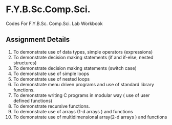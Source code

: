 # F.Y.B.Sc.Comp.Sci.

Codes For F.Y.B.Sc. Comp.Sci. Lab Workbook

## Assignment Details

1. To demonstrate use of data types, simple operators (expressions)
2. To demonstrate decision making statements (if and if-else, nested structures)
3. To demonstrate decision making statements (switch case)
4. To demonstrate use of simple loops
5. To demonstrate use of nested loops
6. To demonstrate menu driven programs and use of standard library functions.
7. To demonstrate writing C programs in modular way ( use of user defined functions)
8. To demonstrate recursive functions.
9. To demonstrate use of arrays (1-d arrays ) and functions
10. To demonstrate use of multidimensional array(2-d arrays ) and functions
